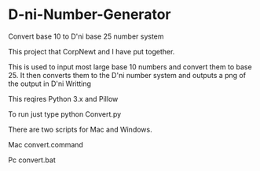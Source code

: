 # D-ni-Number-Generator
Convert base 10 to D'ni base 25 number system

This project that CorpNewt and I have put together.

This is used to input most large base 10 numbers and convert them to base 25. It then converts them to the D'ni number system and outputs a
png of the output in D'ni Writting

This reqires Python 3.x and Pillow

To run just type python Convert.py

There are two scripts for Mac and Windows.

Mac 
convert.command

Pc
convert.bat

